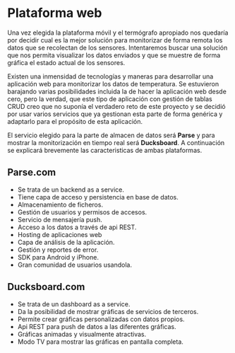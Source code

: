 # Plataforma web

Una vez elegida la plataforma móvil y el termógrafo apropiado nos quedaría por decidir cual es la mejor solución para monitorizar de forma remota los datos que se recolectan de los sensores. Intentaremos buscar una solución que nos permita visualizar los datos enviados y que se muestre de forma gráfica el estado actual de los sensores. 

Existen una inmensidad de tecnologías y maneras para desarrollar una aplicación web para monitorizar los datos de temperatura. Se estuvieron barajando varias posibilidades incluida la de hacer la aplicación web desde cero, pero la verdad, que este tipo de aplicación con gestión de tablas CRUD creo que no suponía el verdadero reto de este proyecto y se decidió por usar varios servicios que ya gestionan esta parte de forma genérica y adaptarlo para el propósito de esta aplicación.

El servicio elegido para la parte de almacen de datos será **Parse** y para mostrar la monitorización en tiempo real será **Ducksboard**. A continuación se explicará brevemente las caracteristicas de ambas plataformas.

## Parse.com
- Se trata de un backend as a service.
- Tiene capa de acceso y persistencia en base de datos.
- Almacenamiento de ficheros.
- Gestión de usuarios y permisos de accesos.
- Servicio de mensajería push.
- Acceso a los datos a través de api REST.
- Hosting de aplicaciones web
- Capa de análisis de la aplicación.
- Gestión y reportes de error.
- SDK para Android y iPhone.
- Gran comunidad de usuarios usandola.

## Ducksboard.com
- Se trata de un dashboard as a service.
- Da la posibilidad de mostrar gráficas de servicios de terceros.
- Permite crear gráficas personalizadas con datos propios.
- Api REST para push de datos a las diferentes gráficas.
- Gráficas animadas y visualmente atractivas.
- Modo TV para mostrar las gráficas en pantalla completa.
